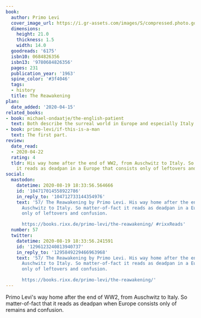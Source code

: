 ```yaml
---
book:
  author: Primo Levi
  cover_image_url: https://i.gr-assets.com/images/S/compressed.photo.goodreads.com/books/1388443532l/6175.jpg
  dimensions:
    height: 21.0
    thickness: 1.5
    width: 14.0
  goodreads: '6175'
  isbn10: 0684826356
  isbn13: '9780684826356'
  pages: 231
  publication_year: '1963'
  spine_color: '#3f4046'
  tags:
  - history
  title: The Reawakening
plan:
  date_added: '2020-04-15'
related_books:
- book: michael-ondaatje/the-english-patient
  text: Both describe the surreal world in Europe and especially Italy after the end of WW2.
- book: primo-levi/if-this-is-a-man
  text: The first part.
review:
  date_read:
  - 2020-04-22
  rating: 4
  tldr: His way home after the end of WW2, from Auschwitz to Italy. So matter-of-fact
    it reads as deadpan in a Europe that consists only of leftovers and confusion.
social:
  mastodon:
    datetime: 2020-08-19 18:33:56.564666
    id: '104717014558922786'
    in_reply_to: '104712733144354976'
    text: '57/ The Reawakening by Primo Levi. His way home after the end of WW2, from
      Auschwitz to Italy. So matter-of-fact it reads as deadpan in a Europe that consists
      only of leftovers and confusion.

      https://books.rixx.de/primo-levi/the-reawakening/ #rixxReads'
  number: 57
  twitter:
    datetime: 2020-08-19 18:33:56.241591
    id: '1296123240813940737'
    in_reply_to: '1295849229466963968'
    text: '57/ The Reawakening by Primo Levi. His way home after the end of WW2, from
      Auschwitz to Italy. So matter-of-fact it reads as deadpan in a Europe that consists
      only of leftovers and confusion.

      https://books.rixx.de/primo-levi/the-reawakening/'
---
```

Primo Levi's way home after the end of WW2, from Auschwitz to Italy. So matter-of-fact that it reads as deadpan when
Europe consists only of remains and confusion.
